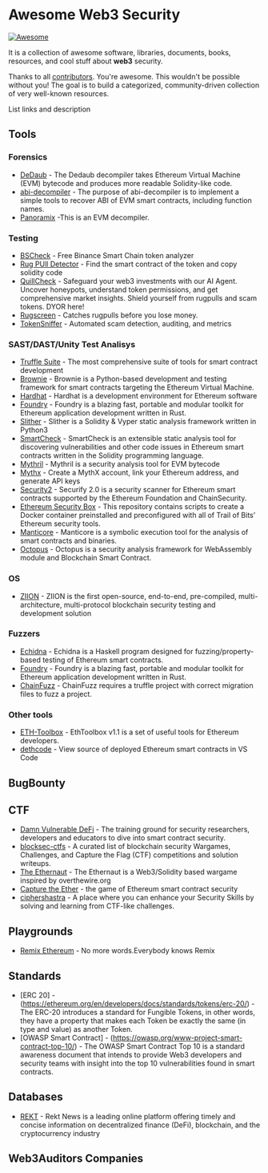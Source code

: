 # Awesome Web3 Security

[![Awesome](https://cdn.rawgit.com/sindresorhus/awesome/d7305f38d29fed78fa85652e3a63e154dd8e8829/media/badge.svg)](https://github.com/sindresorhus/awesome)

It is a collection of awesome software, libraries, documents, books, resources, and cool stuff about **web3** security.

Thanks to all [contributors](https://github.com/fabionoth/awesome-web3-security/graphs/contributors). You're awesome. This wouldn't be possible without you! The goal is to build a categorized, community-driven collection of very well-known resources.

List links and description 

## Tools
### Forensics
* [DeDaub](https://app.dedaub.com/decompile) - The Dedaub decompiler takes Ethereum Virtual Machine (EVM) bytecode and produces more readable Solidity-like code.
* [abi-decompiler](https://github.com/Decurity/abi-decompiler) - The purpose of abi-decompiler is to implement a simple tools to recover ABI of EVM smart contracts, including function names.
* [Panoramix](https://github.com/palkeo/panoramix) -This is an EVM decompiler.
### Testing
* [BSCheck](https://bscheck.eu/) - Free Binance Smart Chain token analyzer
* [Rug PUll Detector](http://rugpulldetector.com/) - Find the smart contract of the token and copy solidity code
* [QuillCheck](https://check.quillai.network/) - Safeguard your web3 investments with our AI Agent. Uncover honeypots, understand token permissions, and get comprehensive market insights. Shield yourself from rugpulls and scam tokens. DYOR here!
* [Rugscreen](https://rugscreen.com/) - Catches rugpulls before you lose money.
* [TokenSniffer](https://tokensniffer.com/) - Automated scam detection, auditing, and metrics
### SAST/DAST/Unity Test Analisys
* [Truffle Suite](https://archive.trufflesuite.com/) - The most comprehensive suite of tools for smart contract development
* [Brownie](https://eth-brownie.readthedocs.io/en/stable/) - Brownie is a Python-based development and testing framework for smart contracts targeting the Ethereum Virtual Machine.
* [Hardhat](https://hardhat.org/) - Hardhat is a development environment for Ethereum software
* [Foundry](https://github.com/foundry-rs/foundry) - Foundry is a blazing fast, portable and modular toolkit for Ethereum application development written in Rust.
* [Slither](https://github.com/crytic/slither) - Slither is a Solidity & Vyper static analysis framework written in Python3
* [SmartCheck](https://github.com/smartdec/smartcheck) - SmartCheck is an extensible static analysis tool for discovering vulnerabilities and other code issues in Ethereum smart contracts written in the Solidity programming language.
* [Mythril](https://github.com/ConsenSys/mythril) - Mythril is a security analysis tool for EVM bytecode
* [Mythx](https://mythx.io/) - Create a MythX account, link your Ethereum address, and generate API keys
* [Security2](https://github.com/eth-sri/securify2) - Securify 2.0 is a security scanner for Ethereum smart contracts supported by the Ethereum Foundation and ChainSecurity.
* [Ethereum Security Box](https://github.com/trailofbits/eth-security-toolbox) - This repository contains scripts to create a Docker container preinstalled and preconfigured with all of Trail of Bits’ Ethereum security tools.
* [Manticore](https://github.com/trailofbits/manticore) - Manticore is a symbolic execution tool for the analysis of smart contracts and binaries.
* [Octopus](https://github.com/FuzzingLabs/octopus) - Octopus is a security analysis framework for WebAssembly module and Blockchain Smart Contract.
### OS
* [ZIION](https://www.ziion.org/) - ZIION is the first open-source, end-to-end, pre-compiled, multi-architecture, multi-protocol blockchain security testing and development solution
### Fuzzers
* [Echidna](https://github.com/crytic/echidna) - Echidna is a Haskell program designed for fuzzing/property-based testing of Ethereum smart contracts.
* [Foundry](https://github.com/foundry-rs/foundry) - Foundry is a blazing fast, portable and modular toolkit for Ethereum application development written in Rust.
* [ChainFuzz](https://github.com/ChainSecurity/ChainFuzz) - ChainFuzz requires a truffle project with correct migration files to fuzz a project.
### Other tools
* [ETH-Toolbox](https://eth-toolbox.com/) - EthToolbox v1.1 is a set of useful tools for Ethereum developers.
* [dethcode](https://github.com/dethcrypto/dethcode) - View source of deployed Ethereum smart contracts in VS Code
## BugBounty
## CTF
* [Damn Vulnerable DeFi](https://www.damnvulnerabledefi.xyz/) - The training ground for security researchers, developers and educators to dive into smart contract security.
* [blocksec-ctfs](https://github.com/blockthreat/blocksec-ctfs) - A curated list of blockchain security Wargames, Challenges, and Capture the Flag (CTF) competitions and solution writeups.
* [The Ethernaut](https://ethernaut.openzeppelin.com/) - The Ethernaut is a Web3/Solidity based wargame inspired by overthewire.org
* [Capture the Ether](https://capturetheether.com/) - the game of Ethereum smart contract security
* [ciphershastra](https://ciphershastra.com/) - A place where you can enhance your Security Skills by solving and learning from CTF-like challenges.
## Playgrounds
* [Remix Ethereum](https://remix.ethereum.org/) - No more words.Everybody knows Remix 
## Standards
* [ERC 20] - (https://ethereum.org/en/developers/docs/standards/tokens/erc-20/) - The ERC-20 introduces a standard for Fungible Tokens, in other words, they have a property that makes each Token be exactly the same (in type and value) as another Token.
* [OWASP Smart Contract] - (https://owasp.org/www-project-smart-contract-top-10/) - The OWASP Smart Contract Top 10 is a standard awareness document that intends to provide Web3 developers and security teams with insight into the top 10 vulnerabilities found in smart contracts.
## Databases
* [REKT](https://rekt.news/leaderboard/) - Rekt News is a leading online platform offering timely and concise information on decentralized finance (DeFi), blockchain, and the cryptocurrency industry
## Web3Auditors Companies
